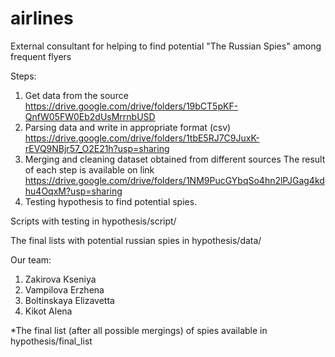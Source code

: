# airlines
External consultant for helping to find potential "The Russian Spies" among frequent flyers

Steps:
1. Get data from the source 
https://drive.google.com/drive/folders/19bCT5pKF-QnfW05FW0Eb2dUsMrrnbUSD
3. Parsing data and write in appropriate format (csv) https://drive.google.com/drive/folders/1tbE5RJ7C9JuxK-rEVQ9NBjr57_O2E21h?usp=sharing
4. Merging and cleaning dataset obtained from different sources
The result of each step is available on link https://drive.google.com/drive/folders/1NM9PucGYbqSo4hn2lPJGag4kdhu4OqxM?usp=sharing
5. Testing hypothesis to find potential spies. 

Scripts with testing in hypothesis/script/

The final lists with potential russian spies in hypothesis/data/


Our team:
1. Zakirova Kseniya
2. Vampilova Erzhena
3. Boltinskaya Elizavetta
4. Kikot Alena

*The final list (after all possible mergings) of spies available in hypothesis/final_list
